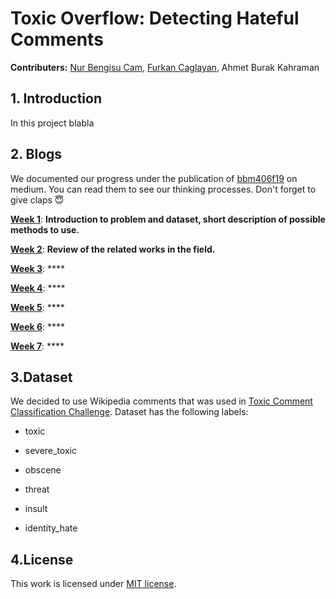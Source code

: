 # Toxic Overflow: Detecting Hateful Comments
__Contributers:__ [Nur Bengisu Cam](https://github.com/bengisucam "GitHub"), [Furkan Caglayan](https://github.com/furkancaglayan "GitHub"), Ahmet Burak Kahraman

## 1. Introduction
In this project blabla







## 2. Blogs
We documented our progress under the publication of [bbm406f19](https://medium.com/bbm406f19) on medium. You can read them to see our thinking processes. Don't forget to give claps :innocent:



[__Week 1__](https://medium.com/bbm406f19/week-1-detecting-potentially-hurtful-and-toxic-comments-5eb17de9e5d8): **Introduction to problem and dataset, short description of possible methods to use.**


[__Week 2__](https://medium.com/bbm406f19/week-2-toxic-overflow-detecting-hateful-comments-2c8ae2ef9ffe): **Review of the related works in the field.** 

[__Week 3__](): **** 

[__Week 4__](): **** 

[__Week 5__](): **** 

[__Week 6__](): **** 

[__Week 7__](): **** 







## 3.Dataset
We decided to use Wikipedia comments that was used in [Toxic Comment Classification Challenge](https://www.kaggle.com/c/jigsaw-toxic-comment-classification-challenge/data). Dataset has the following labels:

- toxic

- severe_toxic

- obscene

- threat

- insult

- identity_hate








## 4.License
This work is licensed under [MIT license](https://github.com/furkancaglayan/Detecting-Potentially-Hurtful-and-Toxic-Comments/blob/master/LICENSE).
